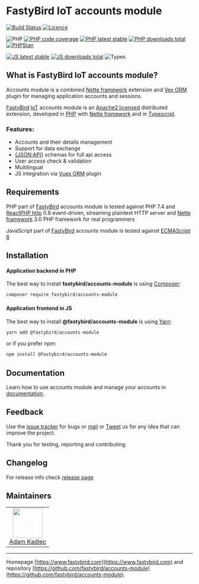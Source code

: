 # FastyBird IoT accounts module

[![Build Status](https://badgen.net/github/checks/FastyBird/accounts-module/master?cache=300&style=flat-square)](https://github.com/FastyBird/accounts-module/actions)
[![Licence](https://badgen.net/github/license/FastyBird/accounts-module?cache=300&style=flat-square)](https://github.com/FastyBird/accounts-module/blob/master/LICENSE.md)

![PHP](https://badgen.net/packagist/php/FastyBird/accounts-module?cache=300&style=flat-square)
[![PHP code coverage](https://badgen.net/coveralls/c/github/FastyBird/accounts-module?cache=300&style=flat-square)](https://coveralls.io/r/FastyBird/accounts-module)
[![PHP latest stable](https://badgen.net/packagist/v/FastyBird/accounts-module/latest?cache=300&style=flat-square)](https://packagist.org/packages/FastyBird/accounts-module)
[![PHP downloads total](https://badgen.net/packagist/dt/FastyBird/accounts-module?cache=300&style=flat-square)](https://packagist.org/packages/FastyBird/accounts-module)
[![PHPStan](https://img.shields.io/badge/phpstan-enabled-brightgreen.svg?style=flat-square)](https://github.com/phpstan/phpstan)

[![JS latest stable](https://badgen.net/npm/v/@fastybird/accounts-module?cache=300&style=flat-square)](https://www.npmjs.com/package/@fastybird/accounts-module)
[![JS downloads total](https://badgen.net/npm/dt/@fastybird/accounts-module?cache=300&style=flat-square)](https://www.npmjs.com/package/@fastybird/accounts-module)
![Types](https://badgen.net/npm/types/@fastybird/accounts-module?cache=300&style=flat-square)

## What is FastyBird IoT accounts module?

Accounts module is a combined [Nette framework](https://nette.org) extension and [Vex ORM](https://vuex-orm.org) plugin for managing application accounts and sessions.

[FastyBird](https://www.fastybird.com) [IoT](https://en.wikipedia.org/wiki/Internet_of_things) accounts module is an [Apache2 licensed](http://www.apache.org/licenses/LICENSE-2.0) distributed extension, developed in [PHP](https://www.php.net) with [Nette framework](https://nette.org) and in [Typescript](https://www.typescriptlang.org).

### Features:

- Accounts and their details management
- Support for data exchange
- [{JSON:API}](https://jsonapi.org/) schemas for full api access
- User access check & validation
- Multilingual
- JS integration via [Vuex ORM](https://vuex-orm.org) plugin

## Requirements

PHP part of [FastyBird](https://www.fastybird.com) accounts module is tested against PHP 7.4 and [ReactPHP http](https://github.com/reactphp/http) 0.8 event-driven, streaming plaintext HTTP server and [Nette framework](https://nette.org/en/) 3.0 PHP framework for real programmers

JavaScript part of [FastyBird](https://www.fastybird.com) accounts module is tested against [ECMAScript 6](https://www.w3schools.com/JS/js_es6.asp)

## Installation

#### Application backend in PHP

The best way to install **fastybird/accounts-module** is using [Composer](http://getcomposer.org/):

```sh
composer require fastybird/accounts-module
```

#### Application frontend in JS

The best way to install **@fastybird/accounts-module** is using [Yarn](https://yarnpkg.com/):

```sh
yarn add @fastybird/accounts-module
```

or if you prefer npm:

```sh
npm install @fastybird/accounts-module
```

## Documentation

Learn how to use accounts module and manage your accounts in [documentation](https://github.com/FastyBird/accounts-module/blob/master/.docs/en/index.md).

## Feedback

Use the [issue tracker](https://github.com/FastyBird/accounts-module/issues) for bugs or [mail](mailto:code@fastybird.com) or [Tweet](https://twitter.com/fastybird) us for any idea that can improve the project.

Thank you for testing, reporting and contributing.

## Changelog

For release info check [release page](https://github.com/FastyBird/accounts-module/releases)

## Maintainers

<table>
	<tbody>
		<tr>
			<td align="center">
				<a href="https://github.com/akadlec">
					<img width="80" height="80" src="https://avatars3.githubusercontent.com/u/1866672?s=460&amp;v=4">
				</a>
				<br>
				<a href="https://github.com/akadlec">Adam Kadlec</a>
			</td>
		</tr>
	</tbody>
</table>

***
Homepage [https://www.fastybird.com](https://www.fastybird.com) and repository [https://github.com/fastybird/accounts-module](https://github.com/fastybird/accounts-module).
